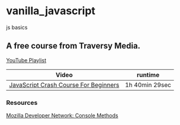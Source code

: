 # vanilla_javascript
js basics

## A free course from Traversy Media. 

[YouTube Playlist](https://www.youtube.com/watch?v=hdI2bqOjy3c&list=PLillGF-RfqbbnEGy3ROiLWk7JMCuSyQtX)

|Video|runtime|
|-------------------------|----------|
|[JavaScript Crash Course For Beginners](https://youtu.be/hdI2bqOjy3c)| 1h 40min 29sec|

### Resources

[Mozilla Developer Network: Console Methods](https://developer.mozilla.org/en-US/docs/Web/API/console#methods)